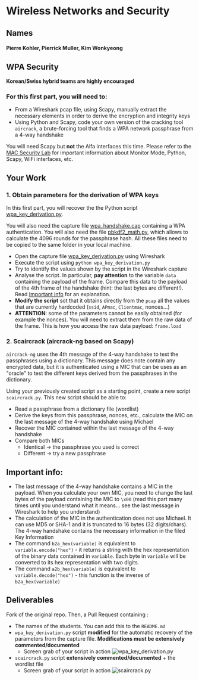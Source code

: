 # Wireless Networks and Security

## Names
#### Pierre Kohler, Pierrick Muller, Kim Wonkyeong

## WPA Security

__Korean/Swiss hybrid teams are highly encouraged__

### For this first part, you will need to:

* From a Wireshark pcap file, using Scapy, manually extract the necessary elements in order to derive the encryption and integrity keys
* Using Python and Scapy, code your own version of the cracking tool ```aircrack```, a brute-forcing tool that finds a WPA network passphrase from a 4-way handshake


You will need Scapy but __not__ the Alfa interfaces this time. Please refer to the [MAC Security Lab](https://github.com/arubinst/SU19-WLANSec-Lab1-MAC) for important information about Monitor Mode, Python, Scapy, WiFi interfaces, etc.


## Your Work

### 1. Obtain parameters for the derivation of WPA keys  


In this first part, you will recover the the Python script [wpa\_key\_derivation.py](./files/wpa_key_derivation.py). 

You will also need the capture file [wpa\_handshake.cap](./files/wpa_handshake.cap) containing a WPA authentication. You will also need the file [pbkdf2\_math.py](./files/pbkdf2_math.py), which allows to calculate the 4096 rounds for the passphrase hash. All these files need to be copied to the same folder in your local machine.

- Open the capture file [wpa\_key\_derivation.py](./files/wpa_key_derivation.py) using Wireshark
- Execute the script using ```python wpa_key_derivation.py```
- Try to identify the values shown by the script in the Wireshark capture
- Analyse the script. In particular, __pay attention__ to the variable ```data``` containing the payload of the frame. Compare this data to the payload of the 4th frame of the handshake (hint: the last bytes are different!). Read [Important info](#important-info) for an explanation.
- __Modify the script__ sot that it obtains directly from the ```pcap``` all the values that are currently hardcoded (```ssid```, ```APmac```, ```Clientmac```, nonces…)
- __ATTENTION__: some of the parameters cannot be easily obtained (for example the nonces). You will need to extract them from the raw data of the frame. This is how you access the raw data payload: ```frame.load```


### 2. Scaircrack (aircrack-ng based on Scapy)

```aircrack-ng``` uses the 4th message of the 4-way handshake to test the passphrases using a dictionary. This message does note contain any encrypted data, but it is authenticated using a MIC that can be uses as an "oracle" to test the different keys derived from the passphrases in the dictionary.


Using your previously created script as a starting point, create a new script ```scaircrack.py```. This new script should be able to:

- Read a passphrase from a dictionary file (wordlist)
- Derive the keys from this passphrase, nonces, etc., calculate the MIC on the last message of the 4-way handshake using Michael
- Recover the MIC contained within the last message of the 4-way handshake
- Compare both MICs
   - Identical &rarr; the passphrase you used is correct
   - Different &rarr; try a new passphrase


## Important info:

- The last message of the 4-way handshake contains a MIC in the payload. When you calculate your own MIC, you need to change the last bytes of the payload containing the MIC to ```\x00``` (read this part many times until you understand what it means... see the last message in Wireshark to help you understand)
- The calculation of the MIC in the authentication does not use Michael. It can use MD5 or SHA-1 and it is truncated to 16 bytes (32 digits/chars). The 4-way handshake contains the necessary information in the filed Key Information
- The command ```b2a_hex(variable)``` is equivalent to ```variable.encode("hex")``` - it returns a string with the hex representation of the binary data contained in ```variable```. Each byte in ```variable``` will be converted to its hex representation with two digits.  
- The command ```a2b_hex(variable)``` is equivalent to ```variable.decode("hex")``` - this function is the inverse of ```b2a_hex(variable)```


## Deliverables

Fork of the original repo. Then, a Pull Request containing :

- The names of the students. You can add this to the ```README.md```
- ```wpa_key_derivation.py``` script __modified__ for the automatic recovery of the parameters from the capture file. __Modifications must be extensively commented/documented__
   - Screen grab of your script in action
   ![wpa_key_derivation.py](img/screen1.png)
- ```scaircrack.py``` script __extensively commented/documented__ + the wordlist file
   - Screen grab of your script in action
   ![scaircrack.py](img/screen2.png)

